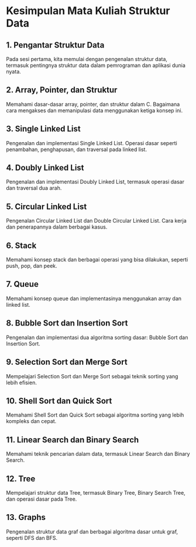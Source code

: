 # Kesimpulan Mata Kuliah Struktur Data

## 1. Pengantar Struktur Data
Pada sesi pertama, kita memulai dengan pengenalan struktur data, termasuk pentingnya struktur data dalam pemrograman dan aplikasi dunia nyata.

## 2. Array, Pointer, dan Struktur
Memahami dasar-dasar array, pointer, dan struktur dalam C. Bagaimana cara mengakses dan memanipulasi data menggunakan ketiga konsep ini.

## 3. Single Linked List
Pengenalan dan implementasi Single Linked List. Operasi dasar seperti penambahan, penghapusan, dan traversal pada linked list.

## 4. Doubly Linked List
Pengenalan dan implementasi Doubly Linked List, termasuk operasi dasar dan traversal dua arah.

## 5. Circular Linked List
Pengenalan Circular Linked List dan Double Circular Linked List. Cara kerja dan penerapannya dalam berbagai kasus.

## 6. Stack
Memahami konsep stack dan berbagai operasi yang bisa dilakukan, seperti push, pop, dan peek.

## 7. Queue
Memahami konsep queue dan implementasinya menggunakan array dan linked list.

## 8. Bubble Sort dan Insertion Sort
Pengenalan dan implementasi dua algoritma sorting dasar: Bubble Sort dan Insertion Sort.

## 9. Selection Sort dan Merge Sort
Mempelajari Selection Sort dan Merge Sort sebagai teknik sorting yang lebih efisien.

## 10. Shell Sort dan Quick Sort
Memahami Shell Sort dan Quick Sort sebagai algoritma sorting yang lebih kompleks dan cepat.

## 11. Linear Search dan Binary Search
Memahami teknik pencarian dalam data, termasuk Linear Search dan Binary Search.

## 12. Tree
Mempelajari struktur data Tree, termasuk Binary Tree, Binary Search Tree, dan operasi dasar pada Tree.

## 13. Graphs
Pengenalan struktur data graf dan berbagai algoritma dasar untuk graf, seperti DFS dan BFS.
